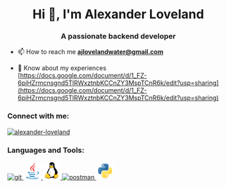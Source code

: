 <h1 align="center">Hi 👋, I'm Alexander Loveland</h1>
<h3 align="center">A passionate backend developer</h3>

- 📫 How to reach me **ajlovelandwater@gmail.com**

- 📄 Know about my experiences [https://docs.google.com/document/d/1_FZ-6piHZrmcnsgnd5TlRWxztnbKCCnZY3MspTCnR6k/edit?usp=sharing](https://docs.google.com/document/d/1_FZ-6piHZrmcnsgnd5TlRWxztnbKCCnZY3MspTCnR6k/edit?usp=sharing)

<h3 align="left">Connect with me:</h3>
<p align="left">
<a href="https://linkedin.com/in/alexander-loveland" target="blank"><img align="center" src="https://raw.githubusercontent.com/rahuldkjain/github-profile-readme-generator/master/src/images/icons/Social/linked-in-alt.svg" alt="alexander-loveland" height="30" width="40" /></a>
</p>

<h3 align="left">Languages and Tools:</h3>
<p align="left"> <a href="https://git-scm.com/" target="_blank" rel="noreferrer"> <img src="https://www.vectorlogo.zone/logos/git-scm/git-scm-icon.svg" alt="git" width="40" height="40"/> </a> <a href="https://www.java.com" target="_blank" rel="noreferrer"> <img src="https://raw.githubusercontent.com/devicons/devicon/master/icons/java/java-original.svg" alt="java" width="40" height="40"/> </a> <a href="https://www.linux.org/" target="_blank" rel="noreferrer"> <img src="https://raw.githubusercontent.com/devicons/devicon/master/icons/linux/linux-original.svg" alt="linux" width="40" height="40"/> </a> <a href="https://postman.com" target="_blank" rel="noreferrer"> <img src="https://www.vectorlogo.zone/logos/getpostman/getpostman-icon.svg" alt="postman" width="40" height="40"/> </a> <a href="https://www.python.org" target="_blank" rel="noreferrer"> <img src="https://raw.githubusercontent.com/devicons/devicon/master/icons/python/python-original.svg" alt="python" width="40" height="40"/> </a> </p>
